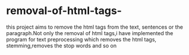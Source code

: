 # removal-of-html-tags-
this project aims to remove the html tags from the text, sentences or the paragraph.Not only the removal of html tags,i have implemented the program for text preprocessing which removes the html tags, stemming,removes the stop words and  so on
